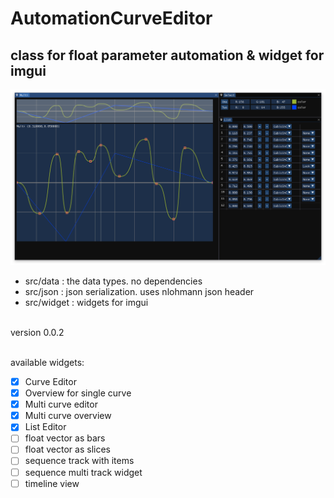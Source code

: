 # AutomationCurveEditor
## class for float parameter automation & widget for imgui
![screenshot](screenshot.png)

- src/data : the data types. no dependencies<br>
- src/json : json serialization. uses nlohmann json header<br>
- src/widget : widgets for imgui<br>
<br>
version 0.0.2<br>
<br>

available widgets:<br>

* [x] Curve Editor<br>
* [x] Overview for single curve<br>
* [x] Multi curve editor<br>
* [x] Multi curve overview<br>
* [x] List Editor<br>
* [ ] float vector as bars
* [ ] float vector as slices
* [ ] sequence track with items
* [ ] sequence multi track widget
* [ ] timeline view
<br>

